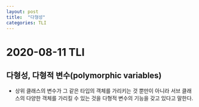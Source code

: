 ```yaml
---
layout: post
title:  "다형성"
categories: TLI
---
```


# 2020-08-11 TLI

## 다형성, 다형적 변수(polymorphic variables)
- 상위 클래스의 변수가 그 같은 타입의 객체를 가리키는 것 뿐만이 아니라 서브 클래스의 다양한 객체를 가리킬 수 있는 것을 다형적 변수의 기능을 갖고 있다고 말한다.

